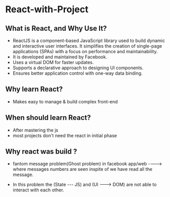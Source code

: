 # React-with-Project
## What is React, and Why Use It?
- ReactJS is a component-based JavaScript library used to build dynamic and interactive user interfaces. It simplifies the creation of single-page applications (SPAs) with a focus on performance and maintainability.
- It is developed and maintained by Facebook.
- Uses a virtual DOM for faster updates.
- Supports a declarative approach to designing UI components.
- Ensures better application control with one-way data binding.

## Why learn React?
- Makes easy to manage & build complex front-end

## When should learn React?
- After mastering the js
- most projects don't need the react in initial phase

## Why react was build ?
- fantom message problem(Ghost problem) in facebook app/web ----> where messages numbers are seen inspite of we have read all the message.

- In this problem the (State --- JS)  and (UI ---> DOM) are not able to interact with each other.
